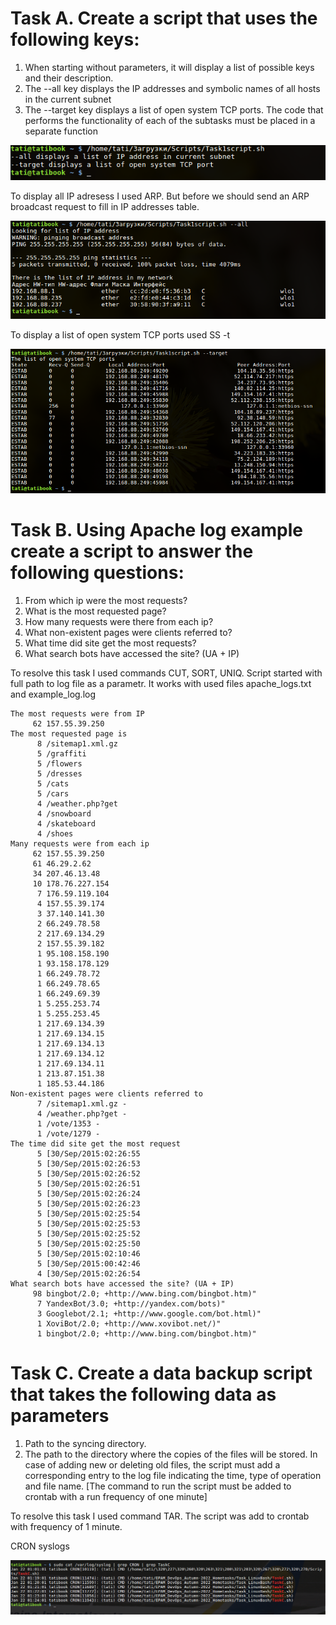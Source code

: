 
Task A. Create a script that uses the following keys:
===
1. When starting without parameters, it will display a list of possible keys and their description.
2. The --all key displays the IP addresses and symbolic names of all hosts in the current subnet
3. The --target key displays a list of open system TCP ports.
The code that performs the functionality of each of the subtasks must be placed in a separate function

![Starting without parameters](https://github.com/kushcheva/EPAM_DevOps_Autumn-2022_Hometasks/blob/main/Task_LinuxBash/Screenshots/startwithin.png?raw=true)

To display all IP adresess I used ARP. But before we should send an ARP broadcast request to fill in IP addresses table.

![--all key](https://github.com/kushcheva/EPAM_DevOps_Autumn-2022_Hometasks/blob/main/Task_LinuxBash/Screenshots/key%20all.png?raw=true)

To display a list of open system TCP ports used SS -t

![--target](https://github.com/kushcheva/EPAM_DevOps_Autumn-2022_Hometasks/blob/main/Task_LinuxBash/Screenshots/key%20target.png?raw=true)

Task B. Using Apache log example create a script to answer the following questions:
===
1. From which ip were the most requests?
2. What is the most requested page?
3. How many requests were there from each ip?
4. What non-existent pages were clients referred to?
5. What time did site get the most requests?
6. What search bots have accessed the site? (UA + IP)

To resolve this task I used commands CUT, SORT, UNIQ. Script started with full path to log file as a parametr. It works with used files apache_logs.txt and example_log.log

```
The most requests were from IP
     62 157.55.39.250
The most requested page is
      8 /sitemap1.xml.gz
      5 /graffiti
      5 /flowers
      5 /dresses
      5 /cats
      5 /cars
      4 /weather.php?get
      4 /snowboard
      4 /skateboard
      4 /shoes
Many requests were from each ip
     62 157.55.39.250
     61 46.29.2.62
     34 207.46.13.48
     10 178.76.227.154
      7 176.59.119.104
      4 157.55.39.174
      3 37.140.141.30
      2 66.249.78.58
      2 217.69.134.29
      2 157.55.39.182
      1 95.108.158.190
      1 93.158.178.129
      1 66.249.78.72
      1 66.249.78.65
      1 66.249.69.39
      1 5.255.253.74
      1 5.255.253.45
      1 217.69.134.39
      1 217.69.134.15
      1 217.69.134.13
      1 217.69.134.12
      1 217.69.134.11
      1 213.87.151.38
      1 185.53.44.186
Non-existent pages were clients referred to
      7 /sitemap1.xml.gz -
      4 /weather.php?get -
      1 /vote/1353 -
      1 /vote/1279 -
The time did site get the most request
      5 [30/Sep/2015:02:26:55
      5 [30/Sep/2015:02:26:53
      5 [30/Sep/2015:02:26:52
      5 [30/Sep/2015:02:26:51
      5 [30/Sep/2015:02:26:24
      5 [30/Sep/2015:02:26:23
      5 [30/Sep/2015:02:25:54
      5 [30/Sep/2015:02:25:53
      5 [30/Sep/2015:02:25:52
      5 [30/Sep/2015:02:25:50
      5 [30/Sep/2015:02:10:46
      5 [30/Sep/2015:00:42:46
      4 [30/Sep/2015:02:26:54
What search bots have accessed the site? (UA + IP)
     98 bingbot/2.0; +http://www.bing.com/bingbot.htm)"
      7 YandexBot/3.0; +http://yandex.com/bots)"
      3 Googlebot/2.1; +http://www.google.com/bot.html)"
      1 XoviBot/2.0; +http://www.xovibot.net/)"
      1 bingbot/2.0; +http://www.bing.com/bingbot.htm)"
 ```
 
 
Task C. Create a data backup script that takes the following data as parameters
===
1. Path to the syncing directory.
2. The path to the directory where the copies of the files will be stored.
In case of adding new or deleting old files, the script must add a corresponding entry to the log file
indicating the time, type of operation and file name. [The command to run the script must be added to
crontab with a run frequency of one minute]


To resolve this task I used command TAR.
The script was add to crontab with frequency of 1 minute.

CRON syslogs

![cronlog](https://github.com/kushcheva/EPAM_DevOps_Autumn-2022_Hometasks/blob/main/Task_LinuxBash/Screenshots/cron.png?raw=true)
